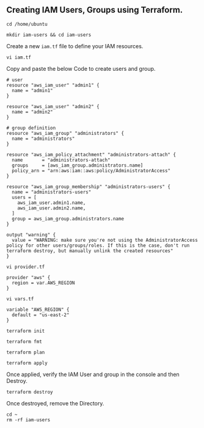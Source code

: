 ## Creating IAM Users, Groups using Terraform.
```
cd /home/ubuntu
```
```
mkdir iam-users && cd iam-users
```
Create a new `iam.tf` file to define your IAM resources.
```
vi iam.tf
```
Copy and paste the below Code to create users and group. 
```
# user
resource "aws_iam_user" "admin1" {
  name = "admin1"
}

resource "aws_iam_user" "admin2" {
  name = "admin2"
}

# group definition
resource "aws_iam_group" "administrators" {
  name = "administrators"
}

resource "aws_iam_policy_attachment" "administrators-attach" {
  name       = "administrators-attach"
  groups     = [aws_iam_group.administrators.name]
  policy_arn = "arn:aws:iam::aws:policy/AdministratorAccess"
}

resource "aws_iam_group_membership" "administrators-users" {
  name = "administrators-users"
  users = [
    aws_iam_user.admin1.name,
    aws_iam_user.admin2.name,
  ]
  group = aws_iam_group.administrators.name
}

output "warning" {
  value = "WARNING: make sure you're not using the AdministratorAccess policy for other users/groups/roles. If this is the case, don't run terraform destroy, but manually unlink the created resources"
}
```
```
vi provider.tf
```
```
provider "aws" {
  region = var.AWS_REGION
}
```
```
vi vars.tf
```
```
variable "AWS_REGION" {
  default = "us-east-2"
}
```
```
terraform init
```
```
terraform fmt
```
```
terraform plan
```
```
terraform apply
```
Once applied, verify the IAM User and group in the console and then Destroy.
```
terraform destroy
```
Once destroyed, remove the Directory.
```
cd ~
rm -rf iam-users
```
